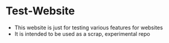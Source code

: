 # Test-Website

- This website is just for testing various features for websites
- It is intended to be used as a scrap, experimental repo
